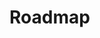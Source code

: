 # Roadmap

<!-- Lo que se espera de esta sección:
- Nada aquí, está duplicado en otra sección, lo dejo hasta que sepa cuál era -->